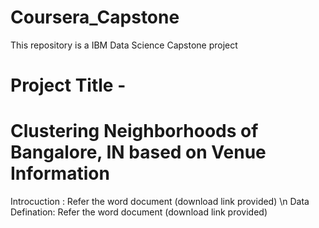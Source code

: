 # Coursera_Capstone
This repository is a IBM Data Science Capstone project

# Project Title - 
# Clustering Neighborhoods of Bangalore, IN based on Venue Information

Introcuction : Refer the word document (download link provided) \n
Data Defination: Refer the word document (download link provided)
